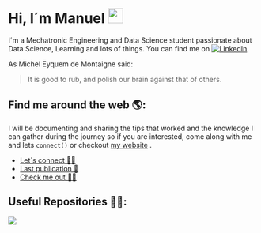 # Hi, I´m Manuel <img src="https://raw.githubusercontent.com/MartinHeinz/MartinHeinz/master/wave.gif" width="30px">
I´m a Mechatronic Engineering and Data Science student passionate about Data Science, Learning and lots of things. You can find me on [![LinkedIn][2.2]][2].

[2.2]: https://raw.githubusercontent.com/MartinHeinz/MartinHeinz/master/linkedin-3-16.png (LinkedIn icon without padding)
[2]: https://www.linkedin.com/in/vazzmanu/


As Michel Eyquem de Montaigne said:
>It is good to rub, and polish our brain against that of others.

## Find me around the web 🌎:
I will be documenting and sharing the tips that worked and the knowledge I can gather during the journey so if you are interested, come along with me and lets `connect()` or checkout [my website](https://vazzmanu.github.io "vazzmanu.com") .

<ul>
  <li><a href="https://www.linkedin.com/in/vazzmanu/ ">Let´s connect 🙋‍♂️</a></li>
  <li><a href="https://medium.com/@vazzmanu">Last publication 📰</a></li>
  <li><a href="https://www.kaggle.com/vazzmanu">Check me out 👨‍💻</a></li>
</ul>

## Useful Repositories 🤜🤛:
<a href="https://github.com/vazzmanu/HackerRank_solutions">
  <img align="center" src="https://github-readme-stats.vercel.app/api/pin/?username=vazzmanu&repo=HackerRank_solutions&title_color=1d1f21&text_color=1d1f21&icon_color=1d1f21&bg_color=e5e4e2" />
</a>
